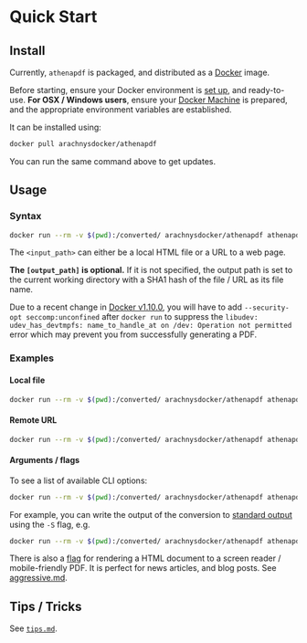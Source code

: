 # Quick Start


## Install

Currently, `athenapdf` is packaged, and distributed as a [Docker][docker] image.

Before starting, ensure your Docker environment is [set up][docker], and ready-to-use. **For OSX / Windows users**, ensure your [Docker Machine][docker-machine] is prepared, and the appropriate environment variables are established.

It can be installed using:

```bash
docker pull arachnysdocker/athenapdf
```

You can run the same command above to get updates.


## Usage

### Syntax

```bash
docker run --rm -v $(pwd):/converted/ arachnysdocker/athenapdf athenapdf <input_path> [output_path]
```

The `<input_path>` can either be a local HTML file or a URL to a web page.

**The `[output_path]` is optional.** If it is not specified, the output path is set to the current working directory with a SHA1 hash of the file / URL as its file name.

Due to a recent change in [Docker v1.10.0][1.10.0], you will have to add `--security-opt seccomp:unconfined` after `docker run` to suppress the `libudev: udev_has_devtmpfs: name_to_handle_at on /dev: Operation not permitted` error which may prevent you from successfully generating a PDF.

### Examples

#### Local file

```bash
docker run --rm -v $(pwd):/converted/ arachnysdocker/athenapdf athenapdf local_file.html
```

#### Remote URL

```bash
docker run --rm -v $(pwd):/converted/ arachnysdocker/athenapdf athenapdf http://blog.arachnys.com/
```

#### Arguments / flags

To see a list of available CLI options:

```bash
docker run --rm -v $(pwd):/converted/ arachnysdocker/athenapdf athenapdf --help
```

For example, you can write the output of the conversion to [standard output][stdout] using the `-S` flag, e.g.

```bash
docker run --rm -v $(pwd):/converted/ arachnysdocker/athenapdf athenapdf -S http://blog.arachnys.com/
```

There is also a [flag][aggressive] for rendering a HTML document to a screen reader / mobile-friendly PDF. It is perfect for news articles, and blog posts. See [aggressive.md][aggressive].


## Tips / Tricks

See [`tips.md`](tips.md).



[docker]: https://www.docker.com/
[docker-machine]: https://docs.docker.com/mac/step_one/
[1.10.0]: https://github.com/docker/docker/releases/tag/v1.10.0
[stdout]: https://en.wikipedia.org/wiki/Standard_streams#Standard_output_.28stdout.29
[aggressive]: aggressive.md
